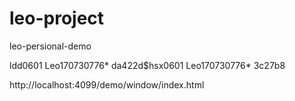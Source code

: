 # leo-project
leo-persional-demo

ldd0601 Leo170730776* da422d$hsx0601 Leo170730776* 3c27b8

http://localhost:4099/demo/window/index.html